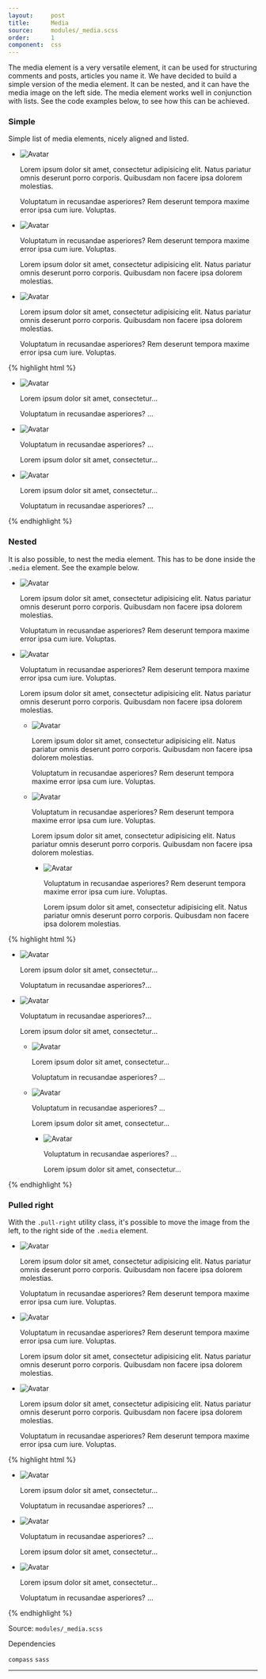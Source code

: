 ```yaml
---
layout:		post
title:		Media
source:		modules/_media.scss
order:      1
component:  css
---
```


<p class="lead">
  The media element is a very versatile element, it can be used for structuring comments and posts, articles you name it. We have decided to build a simple version of the media element. It can be nested, and it can have the media image on the left side. The media element works well in conjunction with lists. See the code examples below, to see how this can be achieved.
</p>

### Simple

Simple list of media elements, nicely aligned and listed.

<div class="m-browser">
  <div class="browser">
    <div class="image">
      <div class="content">
        <ul class="list-unstyled">
          <li class="media">
            <img class="media-image" src="http://placehold.it/50x50&amp;text=1" alt="Avatar">
            <div class="media-body">
              <p>Lorem ipsum dolor sit amet, consectetur adipisicing elit. Natus pariatur omnis deserunt porro corporis. Quibusdam non facere ipsa dolorem molestias.</p>
              <p>Voluptatum in recusandae asperiores? Rem deserunt tempora maxime error ipsa cum iure. Voluptas.</p>
            </div>
          </li> 
          <li class="media">
            <img class="media-image" src="http://placehold.it/50x50&amp;text=2" alt="Avatar">
            <div class="media-body">
              <p>Voluptatum in recusandae asperiores? Rem deserunt tempora maxime error ipsa cum iure. Voluptas.</p>
              <p>Lorem ipsum dolor sit amet, consectetur adipisicing elit. Natus pariatur omnis deserunt porro corporis. Quibusdam non facere ipsa dolorem molestias.</p>
            </div>
          </li>           
          <li class="media">
            <img class="media-image" src="http://placehold.it/50x50&amp;text=3" alt="Avatar">
            <div class="media-body">
              <p>Lorem ipsum dolor sit amet, consectetur adipisicing elit. Natus pariatur omnis deserunt porro corporis. Quibusdam non facere ipsa dolorem molestias.</p>
              <p>Voluptatum in recusandae asperiores? Rem deserunt tempora maxime error ipsa cum iure. Voluptas.</p>
            </div>
          </li>           
        </ul>
      </div>
    </div>
  </div>
  {% highlight html %}
<ul class="list-unstyled">
  <li class="media">
    <img class="media-image" src="…" alt="Avatar">
    <div class="media-body">
      <p>Lorem ipsum dolor sit amet, consectetur…</p>
      <p>Voluptatum in recusandae asperiores? …</p>
    </div>
  </li> 
  <li class="media">
    <img class="media-image" src="…" alt="Avatar">
    <div class="media-body">
      <p>Voluptatum in recusandae asperiores? …</p>
      <p>Lorem ipsum dolor sit amet, consectetur…</p>
    </div>
  </li>           
  <li class="media">
    <img class="media-image" src="…" alt="Avatar">
    <div class="media-body">
      <p>Lorem ipsum dolor sit amet, consectetur…</p>
      <p>Voluptatum in recusandae asperiores? …</p>
    </div>
  </li>           
</ul>
  {% endhighlight %}
</div>


### Nested

It is also possible, to nest the media element. This has to be done inside the `.media` element. See the example below. 

<div class="m-browser">
  <div class="browser">
    <div class="image">
      <div class="content">
        <ul class="list-unstyled">
          <li class="media">
            <img class="media-image" src="http://placehold.it/50x50&amp;text=1" alt="Avatar">
            <div class="media-body">
              <p>Lorem ipsum dolor sit amet, consectetur adipisicing elit. Natus pariatur omnis deserunt porro corporis. Quibusdam non facere ipsa dolorem molestias.</p>
              <p>Voluptatum in recusandae asperiores? Rem deserunt tempora maxime error ipsa cum iure. Voluptas.</p>
            </div>
          </li> 
          <li class="media">
            <img class="media-image" src="http://placehold.it/50x50&amp;text=2" alt="Avatar">
            <div class="media-body">
              <p>Voluptatum in recusandae asperiores? Rem deserunt tempora maxime error ipsa cum iure. Voluptas.</p>         
              <p>Lorem ipsum dolor sit amet, consectetur adipisicing elit. Natus pariatur omnis deserunt porro corporis. Quibusdam non facere ipsa dolorem molestias.</p>
            </div>
            <ul>
              <li class="media">
                <img class="media-image" src="http://placehold.it/50x50&amp;text=2.1" alt="Avatar">
                <div class="media-body">
                  <p>Lorem ipsum dolor sit amet, consectetur adipisicing elit. Natus pariatur omnis deserunt porro corporis. Quibusdam non facere ipsa dolorem molestias.</p>
                  <p>Voluptatum in recusandae asperiores? Rem deserunt tempora maxime error ipsa cum iure. Voluptas.</p>
                </div>
              </li> 
              <li class="media">
                <img class="media-image" src="http://placehold.it/50x50&amp;text=2.2" alt="Avatar">
                <div class="media-body">
                  <p>Voluptatum in recusandae asperiores? Rem deserunt tempora maxime error ipsa cum iure. Voluptas.</p>          
                  <p>Lorem ipsum dolor sit amet, consectetur adipisicing elit. Natus pariatur omnis deserunt porro corporis. Quibusdam non facere ipsa dolorem molestias.</p>
                </div>
                <ul>
                  <li class="media">
                    <img class="media-image" src="http://placehold.it/50x50&amp;text=2.2.1" alt="Avatar">
                    <div class="media-body">
                      <p>Voluptatum in recusandae asperiores? Rem deserunt tempora maxime error ipsa cum iure. Voluptas.</p>
                      <p>Lorem ipsum dolor sit amet, consectetur adipisicing elit. Natus pariatur omnis deserunt porro corporis. Quibusdam non facere ipsa dolorem molestias.</p>
                    </div>
                  </li>                
                </ul>        
              </li>                   
            </ul>
          </li>                   
        </ul>
      </div>
    </div>
  </div>
  {% highlight html %}
<ul class="list-unstyled">
  <li class="media">
    <img class="media-image" src="…" alt="Avatar">
    <div class="media-body">
      <p>Lorem ipsum dolor sit amet, consectetur…</p>
      <p>Voluptatum in recusandae asperiores?…</p>    
    </div>
  </li> 
  <li class="media">
    <img class="media-image" src="…" alt="Avatar">
    <div class="media-body">
      <p>Voluptatum in recusandae asperiores?…</p>         
      <p>Lorem ipsum dolor sit amet, consectetur…</p>
    </div>
    <ul>
      <li class="media">
        <img class="media-image" src="…" alt="Avatar">
        <div class="media-body">
          <p>Lorem ipsum dolor sit amet, consectetur…</p>
          <p>Voluptatum in recusandae asperiores? …</p>
        </div>
      </li> 
      <li class="media">
        <img class="media-image" src="…" alt="Avatar">
        <div class="media-body">
          <p>Voluptatum in recusandae asperiores? …</p>          
          <p>Lorem ipsum dolor sit amet, consectetur…</p>
        </div>
        <ul>
          <li class="media">
            <img class="media-image" src="…" alt="Avatar">
            <div class="media-body">
              <p>Voluptatum in recusandae asperiores? …</p>
              <p>Lorem ipsum dolor sit amet, consectetur…</p>
            </div>
          </li>                
        </ul>        
      </li>                   
    </ul>
  </li>                   
</ul>
  {% endhighlight %}
</div>

### Pulled right

With the `.pull-right` utility class, it's possible to move the image from the left, to the right side of the `.media` element.

<div class="m-browser">
  <div class="browser">
    <div class="image">
      <div class="content">
        <ul class="list-unstyled">
          <li class="media">
            <img class="media-image" src="http://placehold.it/50x50&amp;text=1" alt="Avatar">
            <div class="media-body">
              <p>Lorem ipsum dolor sit amet, consectetur adipisicing elit. Natus pariatur omnis deserunt porro corporis. Quibusdam non facere ipsa dolorem molestias.</p>
              <p>Voluptatum in recusandae asperiores? Rem deserunt tempora maxime error ipsa cum iure. Voluptas.</p>
            </div>
          </li> 
          <li class="media">
            <img class="media-image pull-right" src="http://placehold.it/50x50&amp;text=2" alt="Avatar">
            <div class="media-body">
              <p>Voluptatum in recusandae asperiores? Rem deserunt tempora maxime error ipsa cum iure. Voluptas.</p>
              <p>Lorem ipsum dolor sit amet, consectetur adipisicing elit. Natus pariatur omnis deserunt porro corporis. Quibusdam non facere ipsa dolorem molestias.</p>
            </div>
          </li>           
          <li class="media">
            <img class="media-image" src="http://placehold.it/50x50&amp;text=3" alt="Avatar">
            <div class="media-body">
              <p>Lorem ipsum dolor sit amet, consectetur adipisicing elit. Natus pariatur omnis deserunt porro corporis. Quibusdam non facere ipsa dolorem molestias.</p>
              <p>Voluptatum in recusandae asperiores? Rem deserunt tempora maxime error ipsa cum iure. Voluptas.</p>
            </div>
          </li>           
        </ul>
      </div>
    </div>
  </div>
  {% highlight html %}
<ul class="list-unstyled">
  <li class="media">
    <img class="media-image" src="…" alt="Avatar">
    <div class="media-body">
      <p>Lorem ipsum dolor sit amet, consectetur…</p>
      <p>Voluptatum in recusandae asperiores? …</p>
    </div>
  </li> 
  <li class="media">
    <img class="media-image pull-right" src="…" alt="Avatar">
    <div class="media-body">
      <p>Voluptatum in recusandae asperiores? …</p>
      <p>Lorem ipsum dolor sit amet, consectetur…</p>
    </div>
  </li>           
  <li class="media">
    <img class="media-image" src="…" alt="Avatar">
    <div class="media-body">
      <p>Lorem ipsum dolor sit amet, consectetur…</p>
      <p>Voluptatum in recusandae asperiores? …</p>
    </div>
  </li>           
</ul>
  {% endhighlight %}
</div>

Source: `modules/_media.scss`

Dependencies

`compass`
`sass`

---
